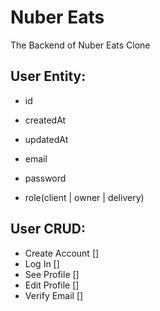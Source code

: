 # Nuber Eats

The Backend of Nuber Eats Clone

## User Entity:

- id
- createdAt
- updatedAt

- email
- password
- role(client | owner | delivery)

## User CRUD:

- Create Account []
- Log In []
- See Profile []
- Edit Profile []
- Verify Email []
